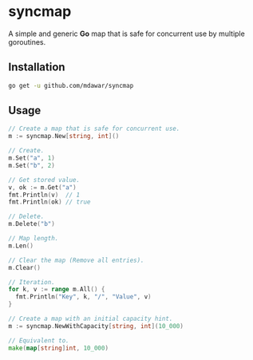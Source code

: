 # syncmap

A simple and generic **Go** map that is safe for concurrent use by multiple goroutines.

## Installation

```sh
go get -u github.com/mdawar/syncmap
```

## Usage

```go
// Create a map that is safe for concurrent use.
m := syncmap.New[string, int]()

// Create.
m.Set("a", 1)
m.Set("b", 2)

// Get stored value.
v, ok := m.Get("a")
fmt.Println(v)  // 1
fmt.Println(ok) // true

// Delete.
m.Delete("b")

// Map length.
m.Len()

// Clear the map (Remove all entries).
m.Clear()

// Iteration.
for k, v := range m.All() {
  fmt.Println("Key", k, "/", "Value", v)
}
```

```go
// Create a map with an initial capacity hint.
m := syncmap.NewWithCapacity[string, int](10_000)

// Equivalent to.
make(map[string]int, 10_000)
```
